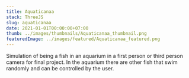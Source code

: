 ```yaml
---
title: Aquaticanaa
stack: ThreeJS
slug: aquaticanaa
date: 2021-01-01T00:00:00+07:00
thumb: ../images/thumbnails/Aquaticanaa_thumbnail.png
featuredImage: ../images/featured/Aquaticanaa_featured.png
---
```


Simulation of being a fish in an aquarium in a first person or third person camera for final project. In the aquarium there are other fish that swim randomly and can be controlled by the user.
